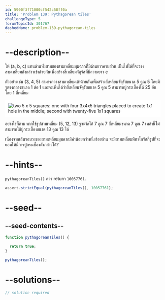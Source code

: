 ```yaml
---
id: 5900f3f71000cf542c50ff0a
title: 'Problem 139: Pythagorean tiles'
challengeType: 5
forumTopicId: 301767
dashedName: problem-139-pythagorean-tiles
---
```


# --description--

ให้ (a, b, c) แทนด้านทั้งสามของสามเหลี่ยมมุมฉากที่มีด้านยาวครบส่วน เป็นไปได้ที่จะวางสามเหลี่ยมดังกล่าวเข้าด้วยกันเพื่อสร้างสี่เหลี่ยมจัตุรัสที่มีความยาว c

ตัวอย่างเช่น (3, 4, 5) สามารถวางสามเหลี่ยมเข้าด้วยกันเพื่อสร้างสี่เหลี่ยมจัตุรัสขนาด 5 คูณ 5 โดยมีรูตรงกลางขนาด 1 ต่อ 1 และจะเห็นได้ว่าสี่เหลี่ยมจัตุรัสขนาด 5 คูณ 5 สามารถปูกระเบื้องได้ 25 อัน โดย 1 สี่เหลี่ยม

<img class="img-responsive center-block" alt="two 5 x 5 squares: one with four 3x4x5 triangles placed to create 1x1 hole in the middle; second with twenty-five 1x1 squares" src="https://cdn.freecodecamp.org/curriculum/project-euler/pythagorean-tiles.png" style="background-color: white; padding: 10px;">

อย่างไรก็ตาม หากใช้รูปสามเหลี่ยม (5, 12, 13) รูจะวัดได้ 7 คูณ 7 สี่เหลี่ยมขนาด 7 คูณ 7 เหล่านี้ไม่สามารถใช้ปูกระเบื้องขนาด 13 คูณ 13 ได้

เนื่องจากเส้นรอบวงของสามเหลี่ยมมุมฉากมีค่าน้อยกว่าหนึ่งร้อยล้าน จะมีสามเหลี่ยมพีทาโกรัสกี่รูปที่จะยอมให้มีการปูกระเบื้องดังกล่าวได้?

# --hints--

`pythagoreanTiles()` ควร return `10057761`.

```js
assert.strictEqual(pythagoreanTiles(), 10057761);
```

# --seed--

## --seed-contents--

```js
function pythagoreanTiles() {

  return true;
}

pythagoreanTiles();
```

# --solutions--

```js
// solution required
```
